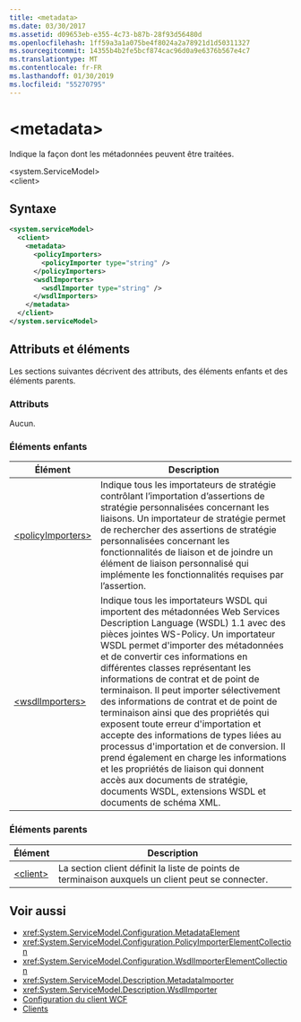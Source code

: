 ```yaml
---
title: <metadata>
ms.date: 03/30/2017
ms.assetid: d09653eb-e355-4c73-b87b-28f93d56480d
ms.openlocfilehash: 1ff59a3a1a075be4f8024a2a78921d1d50311327
ms.sourcegitcommit: 14355b4b2fe5bcf874cac96d0a9e6376b567e4c7
ms.translationtype: MT
ms.contentlocale: fr-FR
ms.lasthandoff: 01/30/2019
ms.locfileid: "55270795"
---
```

# <a name="metadata"></a>\<metadata>
Indique la façon dont les métadonnées peuvent être traitées.  
  
 \<system.ServiceModel>  
\<client>  
  
## <a name="syntax"></a>Syntaxe  
  
```xml  
<system.serviceModel>
  <client>
    <metadata>
      <policyImporters>
        <policyImporter type="string" />
      </policyImporters>
      <wsdlImporters>
        <wsdlImporter type="string" />
      </wsdlImporters>
    </metadata>
  </client>
</system.serviceModel>
```  
  
## <a name="attributes-and-elements"></a>Attributs et éléments  
 Les sections suivantes décrivent des attributs, des éléments enfants et des éléments parents.  
  
### <a name="attributes"></a>Attributs  
 Aucun.  
  
### <a name="child-elements"></a>Éléments enfants  
  
|Élément|Description|  
|-------------|-----------------|  
|[\<policyImporters>](../../../../../docs/framework/configure-apps/file-schema/wcf/policyimporters.md)|Indique tous les importateurs de stratégie contrôlant l’importation d’assertions de stratégie personnalisées concernant les liaisons. Un importateur de stratégie permet de rechercher des assertions de stratégie personnalisées concernant les fonctionnalités de liaison et de joindre un élément de liaison personnalisé qui implémente les fonctionnalités requises par l’assertion.|  
|[\<wsdlImporters>](../../../../../docs/framework/configure-apps/file-schema/wcf/wsdlimporters.md)|Indique tous les importateurs WSDL qui importent des métadonnées Web Services Description Language (WSDL) 1.1 avec des pièces jointes WS-Policy. Un importateur WSDL permet d'importer des métadonnées et de convertir ces informations en différentes classes représentant les informations de contrat et de point de terminaison. Il peut importer sélectivement des informations de contrat et de point de terminaison ainsi que des propriétés qui exposent toute erreur d'importation et accepte des informations de types liées au processus d'importation et de conversion. Il prend également en charge les informations et les propriétés de liaison qui donnent accès aux documents de stratégie, documents WSDL, extensions WSDL et documents de schéma XML.|  
  
### <a name="parent-elements"></a>Éléments parents  
  
|Élément|Description|  
|-------------|-----------------|  
|[\<client>](../../../../../docs/framework/configure-apps/file-schema/wcf/client.md)|La section client définit la liste de points de terminaison auxquels un client peut se connecter.|  
  
## <a name="see-also"></a>Voir aussi
- <xref:System.ServiceModel.Configuration.MetadataElement>
- <xref:System.ServiceModel.Configuration.PolicyImporterElementCollection>
- <xref:System.ServiceModel.Configuration.WsdlImporterElementCollection>
- <xref:System.ServiceModel.Description.MetadataImporter>
- <xref:System.ServiceModel.Description.WsdlImporter>
- [Configuration du client WCF](../../../../../docs/framework/wcf/feature-details/client-configuration.md)
- [Clients](../../../../../docs/framework/wcf/feature-details/clients.md)
